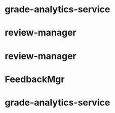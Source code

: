 # grade-analytics-service
# review-manager
# review-manager
# FeedbackMgr
# grade-analytics-service

